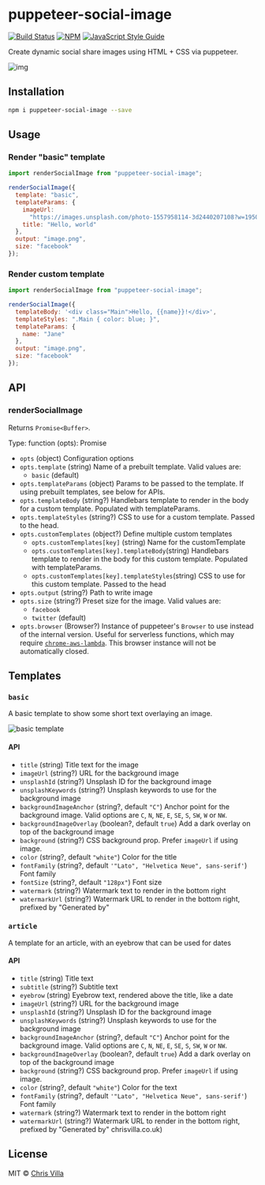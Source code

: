 # puppeteer-social-image

[![Build Status](https://travis-ci.com/chrisvxd/puppeteer-social-image.svg?branch=master)](https://travis-ci.com/chrisvxd/puppeteer-social-image) [![NPM](https://img.shields.io/npm/v/puppeteer-social-image.svg)](https://www.npmjs.com/package/puppeteer-social-image) [![JavaScript Style Guide](https://img.shields.io/badge/code_style-prettier-brightgreen.svg)](https://prettier.io)

Create dynamic social share images using HTML + CSS via puppeteer.

![img](https://i.ibb.co/PwVm1ky/Artboard.png)

## Installation

```sh
npm i puppeteer-social-image --save
```

## Usage

### Render "basic" template

```js
import renderSocialImage from "puppeteer-social-image";

renderSocialImage({
  template: "basic",
  templateParams: {
    imageUrl:
      "https://images.unsplash.com/photo-1557958114-3d2440207108?w=1950&q=80",
    title: "Hello, world"
  },
  output: "image.png",
  size: "facebook"
});
```

### Render custom template

```js
import renderSocialImage from "puppeteer-social-image";

renderSocialImage({
  templateBody: '<div class="Main">Hello, {{name}}!</div>',
  templateStyles: ".Main { color: blue; }",
  templateParams: {
    name: "Jane"
  },
  output: "image.png",
  size: "facebook"
});
```

## API

### renderSocialImage

Returns `Promise<Buffer>`.

Type: function (opts): Promise

- `opts` (object) Configuration options
- `opts.template` (string) Name of a prebuilt template. Valid values are:
  - `basic` (default)
- `opts.templateParams` (object) Params to be passed to the template. If using prebuilt templates, see below for APIs.
- `opts.templateBody` (string?) Handlebars template to render in the body for a custom template. Populated with templateParams.
- `opts.templateStyles` (string?) CSS to use for a custom template. Passed to the head.
- `opts.customTemplates` (object?) Define multiple custom templates
  - `opts.customTemplates[key]` (string) Name for the customTemplate
  - `opts.customTemplates[key].templateBody`(string) Handlebars template to render in the body for this custom template. Populated with templateParams.
  - `opts.customTemplates[key].templateStyles`(string) CSS to use for this custom template. Passed to the head
- `opts.output` (string?) Path to write image
- `opts.size` (string?) Preset size for the image. Valid values are:
  - `facebook`
  - `twitter` (default)
- `opts.browser` (Browser?) Instance of puppeteer's `Browser` to use instead of the internal version. Useful for serverless functions, which may require [`chrome-aws-lambda`](https://www.npmjs.com/package/chrome-aws-lambda). This browser instance will not be automatically closed.

## Templates

### `basic`

A basic template to show some short text overlaying an image.

![basic template](https://i.ibb.co/pvc16gx/Group.png)

#### API

- `title` (string) Title text for the image
- `imageUrl` (string?) URL for the background image
- `unsplashId` (string?) Unsplash ID for the background image
- `unsplashKeywords` (string?) Unsplash keywords to use for the background image
- `backgroundImageAnchor` (string?, default `"C"`) Anchor point for the background image. Valid options are `C`, `N`, `NE`, `E`, `SE`, `S`, `SW`, `W` or `NW`.
- `backgroundImageOverlay` (boolean?, default `true`) Add a dark overlay on top of the background image
- `background` (string?) CSS background prop. Prefer `imageUrl` if using image.
- `color` (string?, default `"white"`) Color for the title
- `fontFamily` (string?, default `'"Lato", "Helvetica Neue", sans-serif'`) Font family
- `fontSize` (string?, default `"128px"`) Font size
- `watermark` (string?) Watermark text to render in the bottom right
- `watermarkUrl` (string?) Watermark URL to render in the bottom right, prefixed by "Generated by"

### `article`

A template for an article, with an eyebrow that can be used for dates

#### API

- `title` (string) Title text
- `subtitle` (string?) Subtitle text
- `eyebrow` (string) Eyebrow text, rendered above the title, like a date
- `imageUrl` (string?) URL for the background image
- `unsplashId` (string?) Unsplash ID for the background image
- `unsplashKeywords` (string?) Unsplash keywords to use for the background image
- `backgroundImageAnchor` (string?, default `"C"`) Anchor point for the background image. Valid options are `C`, `N`, `NE`, `E`, `SE`, `S`, `SW`, `W` or `NW`.
- `backgroundImageOverlay` (boolean?, default `true`) Add a dark overlay on top of the background image
- `background` (string?) CSS background prop. Prefer `imageUrl` if using image.
- `color` (string?, default `"white"`) Color for the text
- `fontFamily` (string?, default `'"Lato", "Helvetica Neue", sans-serif'`) Font family
- `watermark` (string?) Watermark text to render in the bottom right
- `watermarkUrl` (string?) Watermark URL to render in the bottom right, prefixed by "Generated by"
  chrisvilla.co.uk)

## License

MIT © [Chris Villa](http://www.chrisvilla.co.uk)

